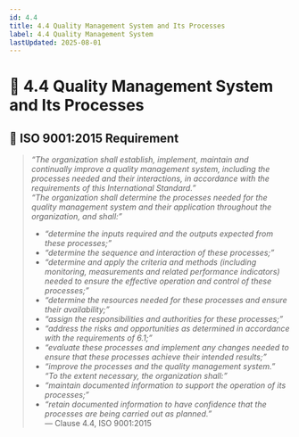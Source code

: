 ```yaml
---
id: 4.4
title: 4.4 Quality Management System and Its Processes
label: 4.4 Quality Management System
lastUpdated: 2025-08-01
---
```


# 📘 4.4 Quality Management System and Its Processes

## 🧾 ISO 9001:2015 Requirement

> _“The organization shall establish, implement, maintain and continually improve a quality management system, including the processes needed and their interactions, in accordance with the requirements of this International Standard.”_  
> _“The organization shall determine the processes needed for the quality management system and their application throughout the organization, and shall:”_  
> - _“determine the inputs required and the outputs expected from these processes;”_  
> - _“determine the sequence and interaction of these processes;”_  
> - _“determine and apply the criteria and methods (including monitoring, measurements and related performance indicators) needed to ensure the effective operation and control of these processes;”_  
> - _“determine the resources needed for these processes and ensure their availability;”_  
> - _“assign the responsibilities and authorities for these processes;”_  
> - _“address the risks and opportunities as determined in accordance with the requirements of 6.1;”_  
> - _“evaluate these processes and implement any changes needed to ensure that these processes achieve their intended results;”_  
> - _“improve the processes and the quality management system.”_  
> _“To the extent necessary, the organization shall:”_  
> - _“maintain documented information to support the operation of its processes;”_  
> - _“retain documented information to have confidence that the processes are being carried out as planned.”_  
> — Clause 4.4, ISO 9001:2015
